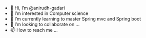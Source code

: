 - 👋 Hi, I’m @anirudh-gadari
- 👀 I’m interested in Computer science
- 🌱 I’m currently learning to master Spring mvc and Spring boot
- 💞️ I’m looking to collaborate on ...
- 📫 How to reach me ...

<!---
anirudh-gadari/anirudh-gadari is a ✨ special ✨ repository because its `README.md` (this file) appears on your GitHub profile.
You can click the Preview link to take a look at your changes.
--->
